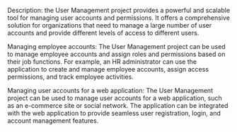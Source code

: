 Description: the User Management project provides a powerful and scalable tool for managing user accounts and permissions. It offers a comprehensive solution for organizations that need to manage a large number of user accounts and provide different levels of access to different users.


Managing employee accounts: The User Management project can be used to manage employee accounts and assign roles and permissions based on their job functions. For example, an HR administrator can use the application to create and manage employee accounts, assign access permissions, and track employee activities.

Managing user accounts for a web application: The User Management project can be used to manage user accounts for a web application, such as an e-commerce site or social network. The application can be integrated with the web application to provide seamless user registration, login, and account management features.

